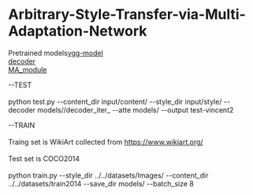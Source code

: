 # Arbitrary-Style-Transfer-via-Multi-Adaptation-Network

Pretrained models[vgg-model](https://drive.google.com/file/d/1kUUNROxNmDroDuWl22JDlbN3vJBNYFZy/view?usp=sharing)  
[decoder](https://drive.google.com/file/d/1BinnwM5AmIcVubr16tPTqxMjUCE8iu5M/view?usp=sharing)  
[MA_module](x)   <br> 
 
--TEST <br>  
python test.py  --content_dir input/content/ --style_dir input/style/   --decoder models//decoder_iter_  --atte models/   --output test-vincent2

--TRAIN <br>  
Traing set is WikiArt collected from https://www.wikiart.org/  <br>  
Test set is COCO2014  <br>  
python train.py --style_dir ../../datasets/Images/ --content_dir ../../datasets/train2014 --save_dir models/ --batch_size 8
